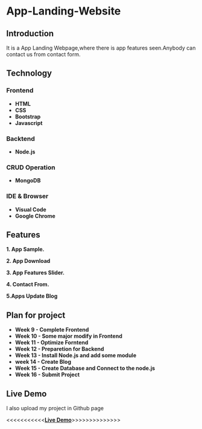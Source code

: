 # App-Landing-Website

## Introduction
It is a App Landing Webpage,where there is app features seen.Anybody can contact us from contact form.

## Technology
### Frontend
* **HTML**
* **CSS**
* **Bootstrap**
* **Javascript**

### Backtend
* **Node.js**

### CRUD Operation
* **MongoDB**

### IDE & Browser
* **Visual Code**
* **Google Chrome**

## Features
**1. App Sample.**

**2. App Download**

**3. App Features Slider.**

**4. Contact From.**

**5.Apps Update Blog**

## Plan for project

* **Week 9 - Complete Frontend**
* **Week 10 - Some major modify in Frontend**
* **Week 11 - Optimize Forntend**
* **Week 12 - Preparetion for Backend**
* **Week 13 - Install Node.js and add some module**
* **week 14 - Create Blog**
* **Week 15 - Create Database and Connect to the node.js**
* **Week 16 - Submit Project**

## Live Demo
I also upload my project in Github page

<<<<<<<<<<<**[Live Demo]( https://pure-journey-91009.herokuapp.com/)**>>>>>>>>>>>>>>

